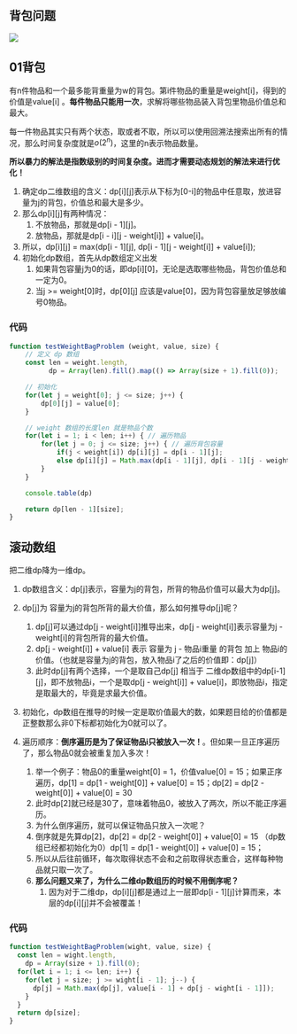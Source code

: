 ## 背包问题

![](https://cdn.jsdelivr.net/gh/Merlin218/image-storage/picGo/202207172237027.png)

## 01背包

有n件物品和一个最多能背重量为w的背包。第i件物品的重量是weight[i]，得到的价值是value[i] 。**每件物品只能用一次**，求解将哪些物品装入背包里物品价值总和最大。

每一件物品其实只有两个状态，取或者不取，所以可以使用回溯法搜索出所有的情况，那么时间复杂度就是$o(2^n)$，这里的n表示物品数量。

**所以暴力的解法是指数级别的时间复杂度。进而才需要动态规划的解法来进行优化！**

1. 确定dp二维数组的含义：dp\[i\]\[j\]表示从下标为[0-i]的物品中任意取，放进容量为j的背包，价值总和最大是多少。
2. 那么dp\[i\]\[j\]有两种情况：
	1. 不放物品，那就是dp\[i - 1\]\[j\]。
	2. 放物品，那就是dp\[i - i\]\[j - weight\[i\]\] + value[i]。
3. 所以，dp\[i\]\[j\] = max(dp\[i - 1\]\[j\], dp\[i - 1\]\[j - weight\[i\]\] + value\[i\]);
4. 初始化dp数组，首先从dp数组定义出发
	1. 如果背包容量j为0的话，即dp\[i\]\[0\]，无论是选取哪些物品，背包价值总和一定为0。
	2. 当j >= weight[0]时，dp[0][j] 应该是value[0]，因为背包容量放足够放编号0物品。

### 代码

```js
function testWeightBagProblem (weight, value, size) {
    // 定义 dp 数组
    const len = weight.length,
          dp = Array(len).fill().map(() => Array(size + 1).fill(0));

    // 初始化
    for(let j = weight[0]; j <= size; j++) {
        dp[0][j] = value[0];
    }

    // weight 数组的长度len 就是物品个数
    for(let i = 1; i < len; i++) { // 遍历物品
        for(let j = 0; j <= size; j++) { // 遍历背包容量
            if(j < weight[i]) dp[i][j] = dp[i - 1][j];
            else dp[i][j] = Math.max(dp[i - 1][j], dp[i - 1][j - weight[i]] + value[i]);
        }
    }

    console.table(dp)

    return dp[len - 1][size];
}
```

## 滚动数组

把二维dp降为一维dp。

1. dp数组含义：dp[j]表示，容量为j的背包，所背的物品价值可以最大为dp[j]。

2. dp[j]为 容量为j的背包所背的最大价值，那么如何推导dp[j]呢？
	1. dp[j]可以通过dp[j - weight[i]]推导出来，dp[j - weight[i]]表示容量为j - weight[i]的背包所背的最大价值。
	2. dp[j - weight[i]] + value[i] 表示 容量为 j - 物品i重量 的背包 加上 物品i的价值。（也就是容量为j的背包，放入物品i了之后的价值即：dp[j]）
	3. 此时dp[j]有两个选择，一个是取自己dp[j] 相当于 二维dp数组中的dp\[i-1\]\[j\]，即不放物品i，一个是取dp\[j - weight\[i\]\] + value\[i\]，即放物品i，指定是取最大的，毕竟是求最大价值。
3. 初始化，dp数组在推导的时候一定是取价值最大的数，如果题目给的价值都是正整数那么非0下标都初始化为0就可以了。
4. 遍历顺序：**倒序遍历是为了保证物品i只被放入一次！**。但如果一旦正序遍历了，那么物品0就会被重复加入多次！
	1. 举一个例子：物品0的重量weight[0] = 1，价值value[0] = 15；如果正序遍历，dp[1] = dp[1 - weight[0]] + value[0] = 15；dp[2] = dp[2 - weight[0]] + value[0] = 30
	2. 此时dp[2]就已经是30了，意味着物品0，被放入了两次，所以不能正序遍历。
	3. 为什么倒序遍历，就可以保证物品只放入一次呢？
	4. 倒序就是先算dp[2]，dp[2] = dp[2 - weight[0]] + value[0] = 15 （dp数组已经都初始化为0）dp[1] = dp[1 - weight[0]] + value[0] = 15；
	5. 所以从后往前循环，每次取得状态不会和之前取得状态重合，这样每种物品就只取一次了。
	6. **那么问题又来了，为什么二维dp数组历的时候不用倒序呢？**
		1. 因为对于二维dp，dp[i][j]都是通过上一层即dp[i - 1][j]计算而来，本层的dp[i][j]并不会被覆盖！

### 代码

```js
function testWeightBagProblem(wight, value, size) {
  const len = wight.length, 
    dp = Array(size + 1).fill(0);
  for(let i = 1; i <= len; i++) {
    for(let j = size; j >= wight[i - 1]; j--) {
      dp[j] = Math.max(dp[j], value[i - 1] + dp[j - wight[i - 1]]);
    }
  }
  return dp[size];
}
```